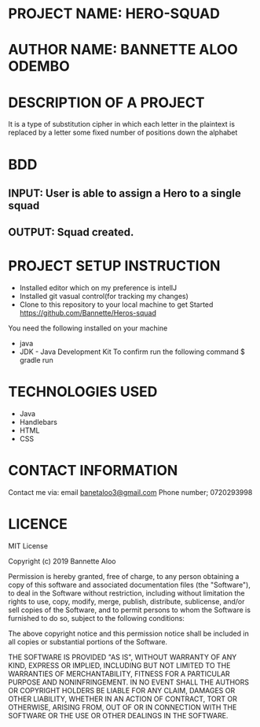 # PROJECT NAME: HERO-SQUAD

# AUTHOR NAME: BANNETTE ALOO ODEMBO

# DESCRIPTION OF A PROJECT
It is a type of substitution cipher in which each letter in the plaintext is replaced by a letter some fixed number of positions down the alphabet

# BDD
## INPUT: User is able to assign a Hero to a single squad
## OUTPUT: Squad created.

# PROJECT SETUP INSTRUCTION
* Installed editor which on my preference is intellJ
* Installed git vasual control(for tracking my changes)
* Clone to this repository to your local machine to get Started
https://github.com/Bannette/Heros-squad

You need the following installed on your machine

* java
* JDK - Java Development Kit
To confirm run the following command $ gradle run

# TECHNOLOGIES USED
* Java
* Handlebars
* HTML
* CSS


# CONTACT INFORMATION
Contact me via:
email banetaloo3@gmail.com
Phone number; 0720293998

# LICENCE
MIT License

Copyright (c) 2019 Bannette Aloo

Permission is hereby granted, free of charge, to any person obtaining a copy of this software and associated documentation files (the "Software"), to deal in the Software without restriction, including without limitation the rights to use, copy, modify, merge, publish, distribute, sublicense, and/or sell copies of the Software, and to permit persons to whom the Software is furnished to do so, subject to the following conditions:

The above copyright notice and this permission notice shall be included in all copies or substantial portions of the Software.

THE SOFTWARE IS PROVIDED "AS IS", WITHOUT WARRANTY OF ANY KIND, EXPRESS OR IMPLIED, INCLUDING BUT NOT LIMITED TO THE WARRANTIES OF MERCHANTABILITY, FITNESS FOR A PARTICULAR PURPOSE AND NONINFRINGEMENT. IN NO EVENT SHALL THE AUTHORS OR COPYRIGHT HOLDERS BE LIABLE FOR ANY CLAIM, DAMAGES OR OTHER LIABILITY, WHETHER IN AN ACTION OF CONTRACT, TORT OR OTHERWISE, ARISING FROM, OUT OF OR IN CONNECTION WITH THE SOFTWARE OR THE USE OR OTHER DEALINGS IN THE SOFTWARE.

